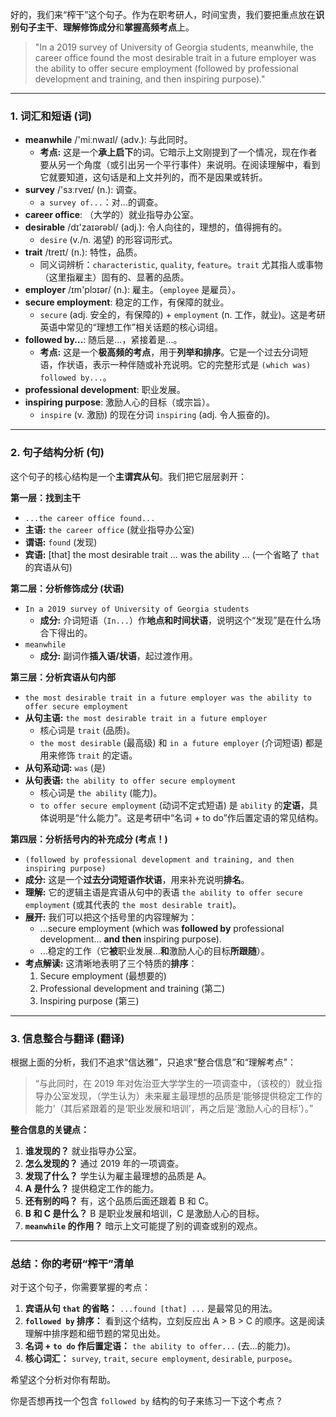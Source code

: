 好的，我们来“榨干”这个句子。作为在职考研人，时间宝贵，我们要把重点放在**识别句子主干**、**理解修饰成分**和**掌握高频考点**上。

> "In a 2019 survey of University of Georgia students, meanwhile, the career office found the most desirable trait in a future employer was the ability to offer secure employment (followed by professional development and training, and then inspiring purpose)."

------



### 1. 词汇和短语 (词)



- **meanwhile** /'miːnwaɪl/ (adv.): 与此同时。
  - **考点:** 这是一个**承上启下**的词。它暗示上文刚提到了一个情况，现在作者要从另一个角度（或引出另一个平行事件）来说明。在阅读理解中，看到它就要知道，这句话是和上文并列的，而不是因果或转折。
- **survey** /'sɜːrveɪ/ (n.): 调查。
  - `a survey of...`：对...的调查。
- **career office**: （大学的）就业指导办公室。
- **desirable** /dɪ'zaɪərəbl/ (adj.): 令人向往的，理想的，值得拥有的。
  - `desire` (v./n. 渴望) 的形容词形式。
- **trait** /treɪt/ (n.): 特性，品质。
  - 同义词辨析：`characteristic`, `quality`, `feature`。`trait` 尤其指人或事物（这里指雇主）固有的、显著的品质。
- **employer** /ɪm'plɔɪər/ (n.): 雇主。（`employee` 是雇员）。
- **secure employment**: 稳定的工作，有保障的就业。
  - `secure` (adj. 安全的，有保障的) + `employment` (n. 工作，就业)。这是考研英语中常见的“理想工作”相关话题的核心词组。
- **followed by...**: 随后是...，紧接着是...。
  - **考点:** 这是一个**极高频的考点**，用于**列举和排序**。它是一个过去分词短语，作状语，表示一种伴随或补充说明。它的完整形式是 `(which was) followed by...`。
- **professional development**: 职业发展。
- **inspiring purpose**: 激励人心的目标（或宗旨）。
  - `inspire` (v. 激励) 的现在分词 `inspiring` (adj. 令人振奋的)。

------



### 2. 句子结构分析 (句)



这个句子的核心结构是一个**主谓宾从句**。我们把它层层剥开：

**第一层：找到主干**

- `...the career office found...`
- **主语:** `the career office` (就业指导办公室)
- **谓语:** `found` (发现)
- **宾语:** [that] the most desirable trait ... was the ability ... (一个省略了 `that` 的宾语从句)

**第二层：分析修饰成分 (状语)**

- `In a 2019 survey of University of Georgia students`
  - **成分:** 介词短语（`In...`）作**地点和时间状语**，说明这个“发现”是在什么场合下得出的。
- `meanwhile`
  - **成分:** 副词作**插入语/状语**，起过渡作用。

**第三层：分析宾语从句内部**

- `the most desirable trait in a future employer was the ability to offer secure employment`
- **从句主语:** `the most desirable trait in a future employer`
  - 核心词是 `trait` (品质)。
  - `the most desirable` (最高级) 和 `in a future employer` (介词短语) 都是用来修饰 `trait` 的定语。
- **从句系动词:** `was` (是)
- **从句表语:** `the ability to offer secure employment`
  - 核心词是 `the ability` (能力)。
  - `to offer secure employment` (动词不定式短语) 是 `ability` 的**定语**，具体说明是“什么能力”。这是考研中“名词 + to do”作后置定语的常见结构。

**第四层：分析括号内的补充成分 (考点！)**

- `(followed by professional development and training, and then inspiring purpose)`
- **成分:** 这是一个**过去分词短语作状语**，用来补充说明**排名**。
- **理解:** 它的逻辑主语是宾语从句中的表语 `the ability to offer secure employment` (或其代表的 `the most desirable trait`)。
- **展开:** 我们可以把这个括号里的内容理解为：
  - ...secure employment (which was **followed by** professional development... **and then** inspiring purpose).
  - ...稳定的工作（它**被**职业发展...**和**激励人心的目标**所跟随**）。
- **考点解读:** 这清晰地表明了三个特质的**排序**：
  1. Secure employment (最想要的)
  2. Professional development and training (第二)
  3. Inspiring purpose (第三)

------



### 3. 信息整合与翻译 (翻译)



根据上面的分析，我们不追求“信达雅”，只追求“整合信息”和“理解考点”：

> “与此同时，在 2019 年对佐治亚大学学生的一项调查中，（该校的）就业指导办公室发现，（学生认为）未来雇主最理想的品质是‘能够提供稳定工作的能力’（其后紧跟着的是‘职业发展和培训’，再之后是‘激励人心的目标’）。”

**整合信息的关键点：**

1. **谁发现的？** 就业指导办公室。
2. **怎么发现的？** 通过 2019 年的一项调查。
3. **发现了什么？** 学生认为雇主最理想的品质是 A。
4. **A 是什么？** 提供稳定工作的能力。
5. **还有别的吗？** 有，这个品质后面还跟着 B 和 C。
6. **B 和 C 是什么？** B 是职业发展和培训，C 是激励人心的目标。
7. **`meanwhile` 的作用？** 暗示上文可能提了别的调查或别的观点。

------



### 总结：你的考研“榨干”清单



对于这个句子，你需要掌握的考点：

1. **宾语从句 `that` 的省略：** `...found [that] ...` 是最常见的用法。
2. **`followed by` 排序：** 看到这个结构，立刻反应出 A > B > C 的顺序。这是阅读理解中排序题和细节题的常见出处。
3. **名词 + `to do` 作后置定语：** `the ability to offer...` (去...的能力)。
4. **核心词汇：** `survey`, `trait`, `secure employment`, `desirable`, `purpose`。

希望这个分析对你有帮助。

你是否想再找一个包含 `followed by` 结构的句子来练习一下这个考点？